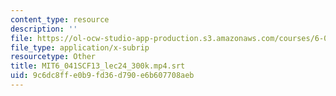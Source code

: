 ```yaml
---
content_type: resource
description: ''
file: https://ol-ocw-studio-app-production.s3.amazonaws.com/courses/6-041sc-probabilistic-systems-analysis-and-applied-probability-fall-2013/9c6dc8ffe0b9fd36d790e6b607708aeb_MIT6_041SCF13_lec24_300k.mp4.srt
file_type: application/x-subrip
resourcetype: Other
title: MIT6_041SCF13_lec24_300k.mp4.srt
uid: 9c6dc8ff-e0b9-fd36-d790-e6b607708aeb
---
```


